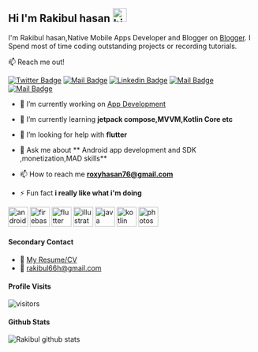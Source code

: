 ## Hi I'm  Rakibul hasan <img src="https://user-images.githubusercontent.com/1303154/88677602-1635ba80-d120-11ea-84d8-d263ba5fc3c0.gif" width="28px" alt="hi">

I'm Rakibul hasan,Native Mobile Apps Developer and Blogger on [Blogger](https://csereviews.blogspot.com/). I Spend most of time coding outstanding projects or recording tutorials.

:mailbox: Reach me out!

[![Twitter Badge](https://img.shields.io/badge/-@Rakibul-1ca0f1?style=flat&labelColor=1ca0f1&logo=twitter&logoColor=white&link=https://twitter.com/Rakibul63629603)](https://twitter.com/Rakibul63629603) [![Mail Badge](https://img.shields.io/badge/-Rakibul-e74c3c?style=flat&labelColor=e74c3c&logo=youtube&logoColor=white)](https://youtu.be/mg78yei63zU) [![Linkedin Badge](https://img.shields.io/badge/-Rakibul-0e76a8?style=flat&labelColor=0e76a8&logo=linkedin&logoColor=white)](https://www.linkedin.com/in/rakibul001/) [![Mail Badge](https://img.shields.io/badge/-@Rakibul-e84393?style=flat&labelColor=e84393&logo=instagram&logoColor=white)](https://www.instagram.com/uiwith.rh/) [![Mail Badge](https://img.shields.io/badge/-Rakibul-c0392b?style=flat&labelColor=c0392b&logo=gmail&logoColor=white)](mailto:roxyhasan76@gmail.com)


- 🔭 I’m currently working on [App Development](https://github.com/Rakibul66)

- 🌱 I’m currently learning **jetpack compose,MVVM,Kotlin Core etc**

- 🤝 I’m looking for help with **flutter**

- 💬 Ask me about ** Android app development and SDK ,monetization,MAD skills**

- 📫 How to reach me **roxyhasan76@gmail.com**

- ⚡ Fun fact **i really like what i'm doing**

<p align="left"><img src="https://devicons.github.io/devicon/devicon.git/icons/android/android-original-wordmark.svg" alt="android" width="40" height="40"/>  <img src="https://www.vectorlogo.zone/logos/firebase/firebase-icon.svg" alt="firebase" width="40" height="40"/> <img src="https://www.vectorlogo.zone/logos/flutterio/flutterio-icon.svg" alt="flutter" width="40" height="40"/> <img src="https://www.vectorlogo.zone/logos/adobe_illustrator/adobe_illustrator-icon.svg" alt="illustrator" width="40" height="40"/> <img src="https://devicons.github.io/devicon/devicon.git/icons/java/java-original-wordmark.svg" alt="java" width="40" height="40"/> <img src="https://www.vectorlogo.zone/logos/kotlinlang/kotlinlang-icon.svg" alt="kotlin" width="40" height="40"/>  <img src="https://devicons.github.io/devicon/devicon.git/icons/photoshop/photoshop-plain.svg" alt="photoshop" width="40" height="40"/></p>

#### Secondary Contact
- :paperclip: [My Resume/CV](https://rakibulcse14.blogspot.com/)
- :email: rakibul66h@gmail.com

#### Profile Visits 

![visitors](https://visitor-badge.glitch.me/badge?page_id=Rakibul66.Rakibul66)

#### Github Stats

![Rakibul github stats](https://github-readme-stats.vercel.app/api?username=Rakibul66&count_private=true&theme=tokyonight&hide=contribs,prs)


